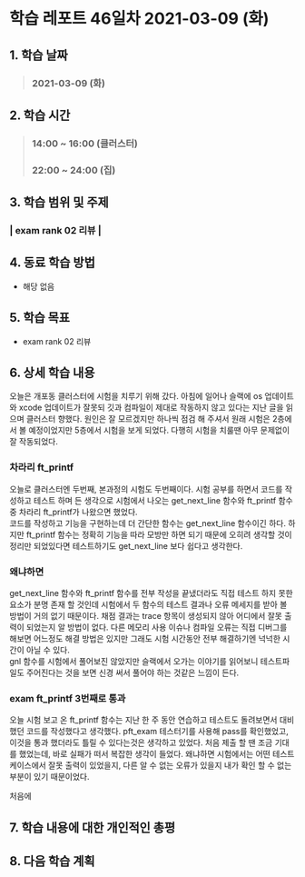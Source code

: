 # 학습 레포트 46일차 2021-03-09 (화)

## 1. 학습 날짜
> ### 2021-03-09 (화)

## 2. 학습 시간
> ### 14:00 ~ 16:00 (클러스터)
> ### 22:00 ~ 24:00 (집)

## 3. 학습 범위 및 주제
### | exam rank 02 리뷰 |

## 4. 동료 학습 방법
- 해당 없음

## 5. 학습 목표
- exam rank 02 리뷰

## 6. 상세 학습 내용

오늘은 개포동 클러스터에 시험을 치루기 위해 갔다. 아침에 일어나 슬랙에 os 업데이트와 xcode 업데이트가 잘못되 깃과 컴파일이 제대로 작동하지 않고 있다는 지난 글을 읽으며 클러스터 향했다. 원인은 잘 모르겠지만 하나씩 점검 해 주셔서 원래 시험은 2층에서 볼 예정이었지만 5층에서 시험을 보게 되었다. 다행히 시험을 치룰땐 아무 문제없이 잘 작동되었다.

### 차라리 ft_printf
오늘로 클러스터엔 두번째, 본과정의 시험도 두번째이다. 시험 공부를 하면서 코드를 작성하고 테스트 하며 든 생각으로 시험에서 나오는 get_next_line 함수와 ft_printf 함수 중 차라리 ft_printf가 나왔으면 했었다.\
코드를 작성하고 기능을 구현하는데 더 간단한 함수는 get_next_line 함수이긴 하다. 하지만 ft_printf 함수는 정확히 기능을 따라 모방만 하면 되기 때문에 오히려 생각할 것이 정리만 되었있다면 테스트하기도 get_next_line 보다 쉽다고 생각한다.

### 왜냐하면
get_next_line 함수와 ft_printf 함수를 전부 작성을 끝냈더라도 직접 테스트 하지 못한 요소가 분명 존재 할 것인데 시험에서 두 함수의 테스트 결과나 오류 메세지를 받아 볼 방법이 거의 없기 때문이다. 채점 결과는 trace 항목이 생성되지 않아 어디에서 잘못 출력이 되었는지 알 방법이 없다. 다른 메모리 사용 이슈나 컴파일 오류는 직접 디버그를 해보면 어느정도 해결 방법은 있지만 그래도 시험 시간동안 전부 해결하기엔 넉넉한 시간이 아닐 수 있다.\
gnl 함수를 시험에서 풀어보진 않았지만 슬랙에서 오가는 이야기를 읽어보니 테스트파일도 주어진다는 것을 보면 신경 써서 풀어야 하는 것같은 느낌이 든다.

### exam ft_printf 3번째로 통과
오늘 시험 보고 온 ft_printf 함수는 지난 한 주 동안 연습하고 테스트도 돌려보면서 대비 했던 코드를 작성했다고 생각했다. pft_exam 테스터기를 사용해 pass를 확인했었고, 이것을 통과 했더라도 틀릴 수 있다는것은 생각하고 있었다. 처음 제출 할 땐 조금 기대를 했었는데, 바로 실패가 떠서 복잡한 생각이 들었다. 왜냐하면 시험에서는 어떤 테스트 케이스에서 잘못 출력이 있었을지, 다른 알 수 없는 오류가 있을지 내가 확인 할 수 없는 부분이 있기 때문이었다.

처음에 

## 7. 학습 내용에 대한 개인적인 총평

## 8. 다음 학습 계획


